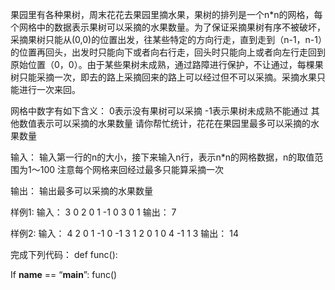 果园里有各种果树，周末花花去果园里摘水果，果树的排列是一个n*n的网格，每个网格中的数据表示果树可以采摘的水果数量。为了保证采摘果树有序不被破坏，采摘果树只能从(0,0)的位置出发，往某些特定的方向行走，直到走到（n-1，n-1）的位置再回头，出发时只能向下或者向右行走，回头时只能向上或者向左行走回到原始位置（0，0）。由于某些果树未成熟，通过路障进行保护，不让通过，每棵果树只能采摘一次，即去的路上采摘回来的路上可以经过但不可以采摘。采摘水果只能进行一次来回。

网格中数字有如下含义：
0表示没有果树可以采摘
-1表示果树未成熟不能通过
其他数值表示可以采摘的水果数量
请你帮忙统计，花花在果园里最多可以采摘的水果数量

输入：
输入第一行的n的大小，接下来输入n行，表示n*n的网格数据，n的取值范围为1～100
注意每个网格来回经过最多只能算采摘一次

输出：
输出最多可以采摘的水果数量

样例1:
输入：
3
0 2 0
1 -1 0
3 0 1
输出：
7

样例2:
输入：
4
2 0 1 -1
0 -1 3 1
2 0 1 0
4 -1 1 3
输出：
14

完成下列代码：
def func():

If __name__ == “__main__”:
   func()
